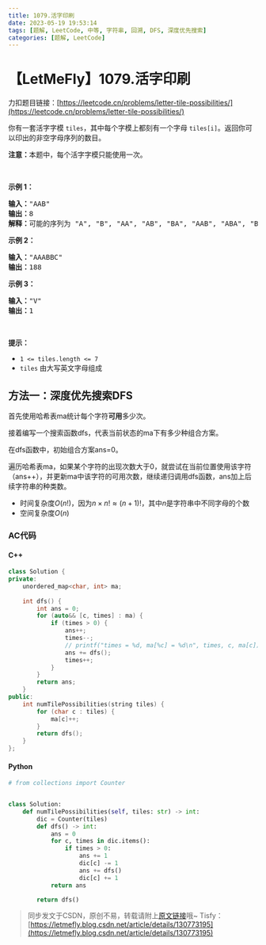 ```yaml
---
title: 1079.活字印刷
date: 2023-05-19 19:53:14
tags: [题解, LeetCode, 中等, 字符串, 回溯, DFS, 深度优先搜索]
categories: [题解, LeetCode]
---
```


# 【LetMeFly】1079.活字印刷

力扣题目链接：[https://leetcode.cn/problems/letter-tile-possibilities/](https://leetcode.cn/problems/letter-tile-possibilities/)

<p>你有一套活字字模&nbsp;<code>tiles</code>，其中每个字模上都刻有一个字母&nbsp;<code>tiles[i]</code>。返回你可以印出的非空字母序列的数目。</p>

<p><strong>注意：</strong>本题中，每个活字字模只能使用一次。</p>

<p>&nbsp;</p>

<p><strong>示例 1：</strong></p>

<pre>
<strong>输入：</strong>"AAB"
<strong>输出：</strong>8
<strong>解释：</strong>可能的序列为 "A", "B", "AA", "AB", "BA", "AAB", "ABA", "BAA"。
</pre>

<p><strong>示例 2：</strong></p>

<pre>
<strong>输入：</strong>"AAABBC"
<strong>输出：</strong>188
</pre>

<p><strong>示例 3：</strong></p>

<pre>
<strong>输入：</strong>"V"
<strong>输出：</strong>1</pre>

<p>&nbsp;</p>

<p><strong>提示：</strong></p>

<ul>
	<li><code>1 &lt;= tiles.length &lt;= 7</code></li>
	<li><code>tiles</code> 由大写英文字母组成</li>
</ul>


    
## 方法一：深度优先搜索DFS

首先使用哈希表ma统计每个字符**可用**多少次。

接着编写一个搜索函数dfs，代表当前状态的ma下有多少种组合方案。

在dfs函数中，初始组合方案ans=0。

遍历哈希表ma，如果某个字符的出现次数大于0，就尝试在当前位置使用该字符（ans++），并更新ma中该字符的可用次数，继续递归调用dfs函数，ans加上后续字符串的种类数。

+ 时间复杂度$O(n!)$，因为$n\times n!\approx (n+1)!$，其中$n$是字符串中不同字母的个数
+ 空间复杂度$O(n)$

### AC代码

#### C++

```cpp
class Solution {
private:
    unordered_map<char, int> ma;
    
    int dfs() {
        int ans = 0;
        for (auto&& [c, times] : ma) {
            if (times > 0) {
                ans++;
                times--;
                // printf("times = %d, ma[%c] = %d\n", times, c, ma[c]);  //********
                ans += dfs();
                times++;
            }
        }
        return ans;
    }
public:
    int numTilePossibilities(string tiles) {
        for (char c : tiles) {
            ma[c]++;
        }
        return dfs();
    }
};
```

#### Python

```python
# from collections import Counter


class Solution:
    def numTilePossibilities(self, tiles: str) -> int:
        dic = Counter(tiles)
        def dfs() -> int:
            ans = 0
            for c, times in dic.items():
                if times > 0:
                    ans += 1
                    dic[c] -= 1
                    ans += dfs()
                    dic[c] += 1
            return ans

        return dfs()
```

> 同步发文于CSDN，原创不易，转载请附上[原文链接](https://blog.letmefly.xyz/2023/05/19/LeetCode%201079.%E6%B4%BB%E5%AD%97%E5%8D%B0%E5%88%B7/)哦~
> Tisfy：[https://letmefly.blog.csdn.net/article/details/130773195](https://letmefly.blog.csdn.net/article/details/130773195)
